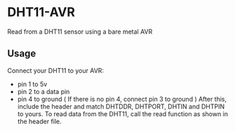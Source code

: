 # DHT11-AVR
Read from a DHT11 sensor using a bare metal AVR
## Usage
Connect your DHT11 to your AVR:
* pin 1 to 5v
* pin 2 to a data pin
* pin 4 to ground ( If there is no pin 4, connect pin 3 to ground )
After this, include the header and match DHTDDR, DHTPORT, DHTIN and DHTPIN to yours. To read data from the DHT11, call the read function as shown in the header file.
